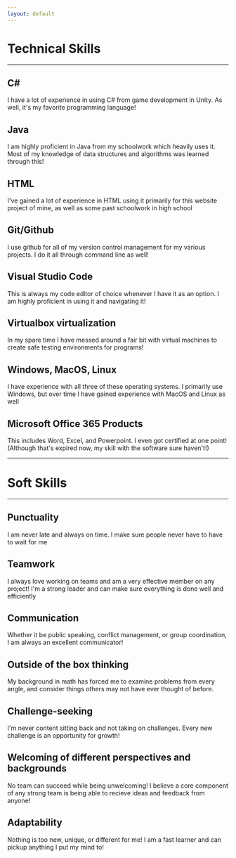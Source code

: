 ```yaml
---
layout: default
---
```


<h1 style="font-weight: bold">Technical Skills</h1>
<hr>

<h2><b>C#</b></h2>
<span>I have a lot of experience in using C# from game development in Unity. As well, it's my favorite programming language!</span>

<h2><b>Java</b></h2>
<span>I am highly proficient in Java from my schoolwork which heavily uses it. Most of my knowledge of data structures and algorithms was learned through this!</span>

<h2><b>HTML</b></h2>
<span>I've gained a lot of experience in HTML using it primarily for this website project of mine, as well as some past schoolwork in high school</span>

<h2><b>Git/Github</b></h2>
<span>I use github for all of my version control management for my various projects. I do it all through command line as well!</span>

<h2><b>Visual Studio Code</b></h2>
<span>This is always my code editor of choice whenever I have it as an option. I am highly proficient in using it and navigating it!</span>

<h2><b>Virtualbox virtualization</b></h2>
<span>In my spare time I have messed around a fair bit with virtual machines to create safe testing environments for programs!</span>

<h2><b>Windows, MacOS, Linux</b></h2>
<span>I have experience with all three of these operating systems. I primarily use Windows, but over time I have gained experience with MacOS and Linux as well</span>

<h2><b>Microsoft Office 365 Products</b></h2>
<span>This includes Word, Excel, and Powerpoint. I even got certified at one point! (Although that's expired now, my skill with the software sure haven't!)</span>

<hr>
<h1 style="font-weight: bold">Soft Skills</h1>
<hr>

<h2><b>Punctuality</b></h2>
<span>I am never late and always on time. I make sure people never have to have to wait for me</span>

<h2><b>Teamwork</b></h2>
<span>I always love working on teams and am a very effective member on any project! I'm a strong leader and can make sure everything is done well and efficiently</span>

<h2><b>Communication</b></h2>
<span>Whether it be public speaking, conflict management, or group coordination, I am always an excellent communicator!</span>

<h2><b>Outside of the box thinking</b></h2>
<span>My background in math has forced me to examine problems from every angle, and consider things others may not have ever thought of before.</span>

<h2><b>Challenge-seeking</b></h2>
<span>I'm never content sitting back and not taking on challenges. Every new challenge is an opportunity for growth!</span>

<h2><b>Welcoming of different perspectives and backgrounds</b></h2>
<span>No team can succeed while being unwelcoming! I believe a core component of any strong team is being able to recieve ideas and feedback from anyone!</span>

<h2><b>Adaptability</b></h2>
<span>Nothing is too new, unique, or different for me! I am a fast learner and can pickup anything I put my mind to!</span>